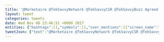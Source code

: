 ```yaml
---
title: '@Marketaire @TekSavvyNetwork @TekSavvyCSR @TekSavvyBuzz Agreed. It seems Rogers is at fault. Still super annoying.'
layout: tweet
categories: tweets
date: Wed Nov 08 23:46:51 +0000 2017
entities: {"hashtags":[],"symbols":[],"user_mentions":[{"screen_name":"Marketaire","name":"Brett Prince","id":23136101,"id_str":"23136101","indices":[0,11]},{"screen_name":"TekSavvyNetwork","name":"TekSavvyNetwork","id":815610415,"id_str":"815610415","indices":[12,28]},{"screen_name":"TekSavvyCSR","name":"TekSavvy Assistance","id":420670896,"id_str":"420670896","indices":[29,41]},{"screen_name":"TekSavvyBuzz","name":"TekSavvy","id":356185329,"id_str":"356185329","indices":[42,55]}],"urls":[]}
tweetJson: {"text":"@Marketaire @TekSavvyNetwork @TekSavvyCSR @TekSavvyBuzz Agreed. It seems Rogers is at fault. Still super annoying."}
---
```

